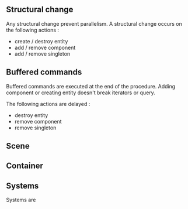 ## Structural change

Any structural change prevent parallelism.
A structural change occurs on the following actions :
- create / destroy entity
- add / remove component
- add / remove singleton

## Buffered commands

Buffered commands are executed at the end of the procedure. Adding component or creating entity doesn't break iterators or query.

The following actions are delayed :
- destroy entity
- remove component
- remove singleton

## Scene

## Container

## Systems

Systems are 